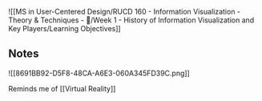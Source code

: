 ![[MS in User-Centered Design/RUCD 160 - Information Visualization - Theory & Techniques  - 💾/Week 1 - History of Information Visualization and Key Players/Learning Objectives]]

## Notes
![[8691BB92-D5F8-48CA-A6E3-060A345FD39C.png]]

Reminds me of [[Virtual Reality]]